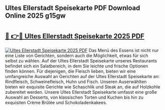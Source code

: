## Ultes Ellerstadt Speisekarte PDF Download Online 2025 g15gw

# <h2><a href="http://gccll4.nevu.top/?p=Ultes+Ellerstadt+Speisekarte">🔗 👉🔴 Ultes Ellerstadt Speisekarte 2025 PDF</a></h2>

[![Ultes Ellerstadt Speisekarte 2025 PDF](https://i.imgur.com/dBaPXMq.png)](http://gccll4.nevu.top/?p=Ultes+Ellerstadt+Speisekarte)
Das Menü des Essens ist nicht nur eine Liste von Gerichten, sondern auch die Möglichkeit, etwas für sich selbst zu wählen. Auf der Ultes Ellerstadt Speisekarte unseres Restaurants befindet sich ein Salatbereich, in dem Sie leichte und frische Optionen finden können. Für diejenigen, die Fleisch lieben, bieten wir eine umfangreiche Auswahl an Gerichten auf der Ultes Ellerstadt Speisekarte an: Rindfleisch, Schweinefleisch, Huhn und Fisch. Unseren Auserwählten bieten wir exquisite Gerichte wie Schaschlik und Steak an, die auf Holzkohle zubereitet werden. Unsere Ultes Ellerstadt Speisekarte umfasst eine große Auswahl an Desserts, von klassischen Torten und Kuchen bis hin zu exquisiten Crème Brûlée und Schokoladenkakees.
